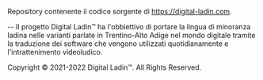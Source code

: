 Repository contenente il codice sorgente di https://digital-ladin.com.

--
Il progetto Digital Ladin&trade; ha l'obbiettivo di portare la lingua di minoranza ladina nelle varianti parlate in Trentino-Alto Adige nel mondo digitale tramite la traduzione dei software che vengono utilizzati quotidianamente e l'intrattenimento videoludico.

Copyright © 2021-2022 Digital Ladin&trade;. All Rights Reserved.
